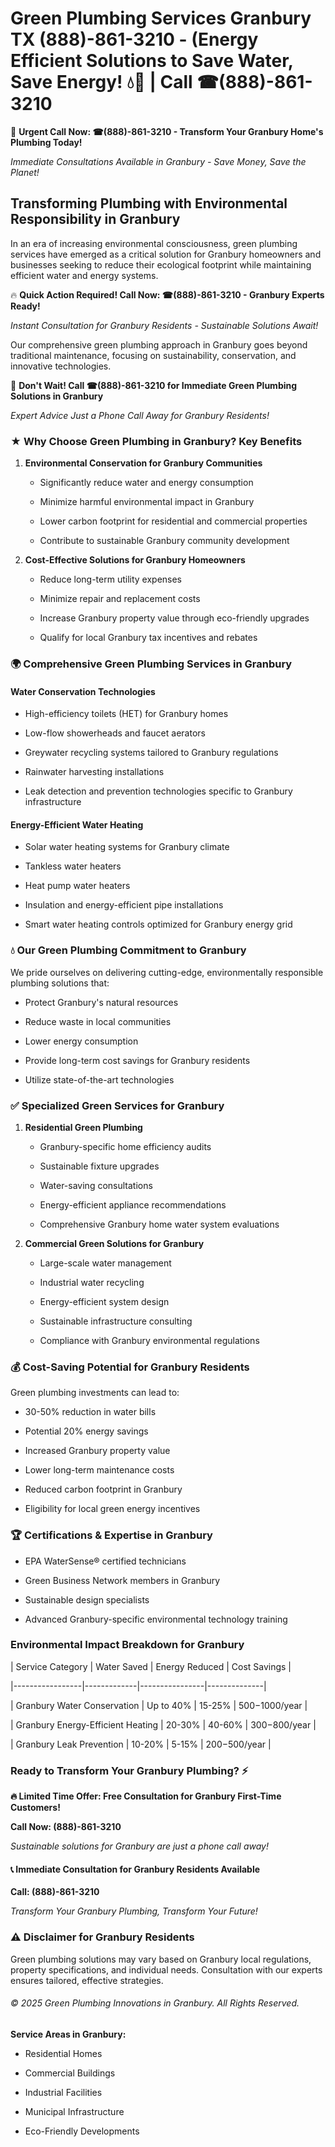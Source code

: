 # Green Plumbing Services Granbury TX (888)-861-3210 - (Energy Efficient Solutions to Save Water, Save Energy! 💧🌿 | Call ☎(888)-861-3210

🚨 **Urgent Call Now: ☎(888)-861-3210 - Transform Your Granbury Home's Plumbing Today!**
*Immediate Consultations Available in Granbury - Save Money, Save the Planet!*

## Transforming Plumbing with Environmental Responsibility in Granbury

In an era of increasing environmental consciousness, green plumbing services have emerged as a critical solution for Granbury homeowners and businesses seeking to reduce their ecological footprint while maintaining efficient water and energy systems. 

🔥 **Quick Action Required! Call Now: ☎(888)-861-3210 - Granbury Experts Ready!**
*Instant Consultation for Granbury Residents - Sustainable Solutions Await!*

Our comprehensive green plumbing approach in Granbury goes beyond traditional maintenance, focusing on sustainability, conservation, and innovative technologies.

🚨 **Don't Wait! Call ☎(888)-861-3210 for Immediate Green Plumbing Solutions in Granbury**
*Expert Advice Just a Phone Call Away for Granbury Residents!*

### ★ Why Choose Green Plumbing in Granbury? Key Benefits

1. **Environmental Conservation for Granbury Communities** 
   - Significantly reduce water and energy consumption
   - Minimize harmful environmental impact in Granbury
   - Lower carbon footprint for residential and commercial properties
   - Contribute to sustainable Granbury community development

2. **Cost-Effective Solutions for Granbury Homeowners** 
   - Reduce long-term utility expenses
   - Minimize repair and replacement costs
   - Increase Granbury property value through eco-friendly upgrades
   - Qualify for local Granbury tax incentives and rebates

### 🌍 Comprehensive Green Plumbing Services in Granbury

#### Water Conservation Technologies
- High-efficiency toilets (HET) for Granbury homes
- Low-flow showerheads and faucet aerators
- Greywater recycling systems tailored to Granbury regulations
- Rainwater harvesting installations
- Leak detection and prevention technologies specific to Granbury infrastructure

#### Energy-Efficient Water Heating
- Solar water heating systems for Granbury climate
- Tankless water heaters
- Heat pump water heaters
- Insulation and energy-efficient pipe installations
- Smart water heating controls optimized for Granbury energy grid

### 💧 Our Green Plumbing Commitment to Granbury

We pride ourselves on delivering cutting-edge, environmentally responsible plumbing solutions that:
- Protect Granbury's natural resources
- Reduce waste in local communities
- Lower energy consumption
- Provide long-term cost savings for Granbury residents
- Utilize state-of-the-art technologies

### ✅ Specialized Green Services for Granbury

1. **Residential Green Plumbing**
   - Granbury-specific home efficiency audits
   - Sustainable fixture upgrades
   - Water-saving consultations
   - Energy-efficient appliance recommendations
   - Comprehensive Granbury home water system evaluations

2. **Commercial Green Solutions for Granbury**
   - Large-scale water management
   - Industrial water recycling
   - Energy-efficient system design
   - Sustainable infrastructure consulting
   - Compliance with Granbury environmental regulations

### 💰 Cost-Saving Potential for Granbury Residents

Green plumbing investments can lead to:
- 30-50% reduction in water bills
- Potential 20% energy savings
- Increased Granbury property value
- Lower long-term maintenance costs
- Reduced carbon footprint in Granbury
- Eligibility for local green energy incentives

### 🏆 Certifications & Expertise in Granbury

- EPA WaterSense® certified technicians
- Green Business Network members in Granbury
- Sustainable design specialists
- Advanced Granbury-specific environmental technology training

### Environmental Impact Breakdown for Granbury

| Service Category | Water Saved | Energy Reduced | Cost Savings |
|-----------------|-------------|----------------|--------------|
| Granbury Water Conservation | Up to 40% | 15-25% | $500-$1000/year |
| Granbury Energy-Efficient Heating | 20-30% | 40-60% | $300-$800/year |
| Granbury Leak Prevention | 10-20% | 5-15% | $200-$500/year |

### Ready to Transform Your Granbury Plumbing? ⚡

**🔥 Limited Time Offer: Free Consultation for Granbury First-Time Customers!**

**Call Now: (888)-861-3210**
*Sustainable solutions for Granbury are just a phone call away!*

#### 📞 Immediate Consultation for Granbury Residents Available

**Call: (888)-861-3210**
*Transform Your Granbury Plumbing, Transform Your Future!*

### ⚠️ Disclaimer for Granbury Residents

Green plumbing solutions may vary based on Granbury local regulations, property specifications, and individual needs. Consultation with our experts ensures tailored, effective strategies.

###### © 2025 Green Plumbing Innovations in Granbury. All Rights Reserved.

**Service Areas in Granbury:** 
- Residential Homes
- Commercial Buildings
- Industrial Facilities
- Municipal Infrastructure
- Eco-Friendly Developments